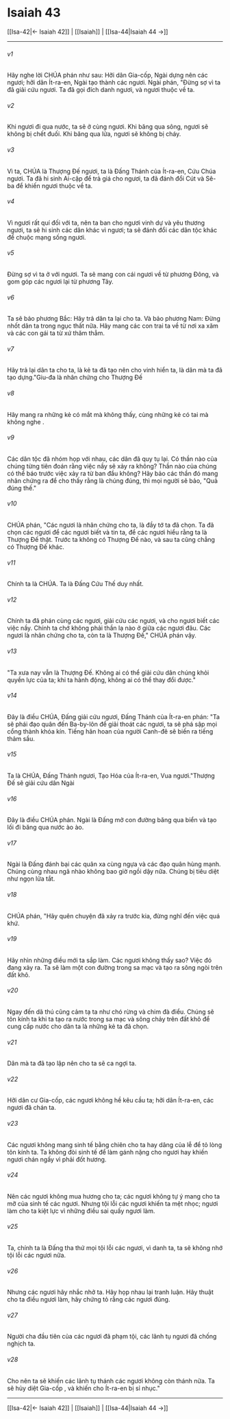 # Isaiah 43

[[Isa-42|← Isaiah 42]] | [[Isaiah]] | [[Isa-44|Isaiah 44 →]]
***



###### v1 
Hãy nghe lời CHÚA phán như sau: Hỡi dân Gia-cốp, Ngài dựng nên các ngươi; hỡi dân Ít-ra-en, Ngài tạo thành các ngươi. Ngài phán, "Đừng sợ vì ta đã giải cứu ngươi. Ta đã gọi đích danh ngươi, và ngươi thuộc về ta. 

###### v2 
Khi ngươi đi qua nước, ta sẽ ở cùng ngươi. Khi băng qua sông, ngươi sẽ không bị chết đuối. Khi băng qua lửa, ngươi sẽ không bị cháy. 

###### v3 
Vì ta, CHÚA là Thượng Đế ngươi, ta là Đấng Thánh của Ít-ra-en, Cứu Chúa ngươi. Ta đã hi sinh Ai-cập để trả giá cho ngươi, ta đã đánh đổi Cút và Sê-ba để khiến ngươi thuộc về ta. 

###### v4 
Vì ngươi rất quí đối với ta, nên ta ban cho ngươi vinh dự và yêu thương ngươi, ta sẽ hi sinh các dân khác vì ngươi; ta sẽ đánh đổi các dân tộc khác để chuộc mạng sống ngươi. 

###### v5 
Đừng sợ vì ta ở với ngươi. Ta sẽ mang con cái ngươi về từ phương Đông, và gom góp các ngươi lại từ phương Tây. 

###### v6 
Ta sẽ bảo phương Bắc: Hãy trả dân ta lại cho ta. Và bảo phương Nam: Đừng nhốt dân ta trong ngục thất nữa. Hãy mang các con trai ta về từ nơi xa xăm và các con gái ta từ xứ thăm thẳm. 

###### v7 
Hãy trả lại dân ta cho ta, là kẻ ta đã tạo nên cho vinh hiển ta, là dân mà ta đã tạo dựng."Giu-đa là nhân chứng cho Thượng Đế 

###### v8 
Hãy mang ra những kẻ có mắt mà không thấy, cùng những kẻ có tai mà không nghe . 

###### v9 
Các dân tộc đã nhóm họp với nhau, các dân đã quy tụ lại. Có thần nào của chúng từng tiên đoán rằng việc nầy sẽ xảy ra không? Thần nào của chúng có thể báo trước việc xảy ra từ ban đầu không? Hãy bảo các thần đó mang nhân chứng ra để cho thấy rằng là chúng đúng, thì mọi người sẽ bảo, "Quả đúng thế." 

###### v10 
CHÚA phán, "Các ngươi là nhân chứng cho ta, là đầy tớ ta đã chọn. Ta đã chọn các ngươi để các ngươi biết và tin ta, để các ngươi hiểu rằng ta là Thượng Đế thật. Trước ta không có Thượng Đế nào, và sau ta cũng chẳng có Thượng Đế khác. 

###### v11 
Chính ta là CHÚA. Ta là Đấng Cứu Thế duy nhất. 

###### v12 
Chính ta đã phán cùng các ngươi, giải cứu các ngươi, và cho ngươi biết các việc nầy. Chính ta chớ không phải thần lạ nào ở giữa các ngươi đâu. Các ngươi là nhân chứng cho ta, còn ta là Thượng Đế," CHÚA phán vậy. 

###### v13 
"Ta xưa nay vẫn là Thượng Đế. Không ai có thể giải cứu dân chúng khỏi quyền lực của ta; khi ta hành động, không ai có thể thay đổi được." 

###### v14 
Đây là điều CHÚA, Đấng giải cứu ngươi, Đấng Thánh của Ít-ra-en phán: "Ta sẽ phái đạo quân đến Ba-by-lôn để giải thoát các ngươi, ta sẽ phá sập mọi cổng thành khóa kín. Tiếng hân hoan của người Canh-đê sẽ biến ra tiếng thảm sầu. 

###### v15 
Ta là CHÚA, Đấng Thánh ngươi, Tạo Hóa của Ít-ra-en, Vua ngươi."Thượng Đế sẽ giải cứu dân Ngài 

###### v16 
Đây là điều CHÚA phán. Ngài là Đấng mở con đường băng qua biển và tạo lối đi băng qua nước ào ào. 

###### v17 
Ngài là Đấng đánh bại các quân xa cùng ngựa và các đạo quân hùng mạnh. Chúng cùng nhau ngã nhào không bao giờ ngồi dậy nữa. Chúng bị tiêu diệt như ngọn lửa tắt. 

###### v18 
CHÚA phán, "Hãy quên chuyện đã xảy ra trước kia, đừng nghĩ đến việc quá khứ. 

###### v19 
Hãy nhìn những điều mới ta sắp làm. Các ngươi không thấy sao? Việc đó đang xảy ra. Ta sẽ làm một con đường trong sa mạc và tạo ra sông ngòi trên đất khô. 

###### v20 
Ngay đến dã thú cũng cảm tạ ta như chó rừng và chim đà điểu. Chúng sẽ tôn kính ta khi ta tạo ra nước trong sa mạc và sông chảy trên đất khô để cung cấp nước cho dân ta là những kẻ ta đã chọn. 

###### v21 
Dân mà ta đã tạo lập nên cho ta sẽ ca ngợi ta. 

###### v22 
Hỡi dân cư Gia-cốp, các ngươi không hề kêu cầu ta; hỡi dân Ít-ra-en, các ngươi đã chán ta. 

###### v23 
Các ngươi không mang sinh tế bằng chiên cho ta hay dâng của lễ để tỏ lòng tôn kính ta. Ta không đòi sinh tế để làm gánh nặng cho ngươi hay khiến ngươi chán ngấy vì phải đốt hương. 

###### v24 
Nên các ngươi không mua hương cho ta; các ngươi không tự ý mang cho ta mỡ của sinh tế các ngươi. Nhưng tội lỗi các ngươi khiến ta mệt nhọc; ngươi làm cho ta kiệt lực vì những điều sai quấy ngươi làm. 

###### v25 
Ta, chính ta là Đấng tha thứ mọi tội lỗi các ngươi, vì danh ta, ta sẽ không nhớ tội lỗi các ngươi nữa. 

###### v26 
Nhưng các ngươi hãy nhắc nhở ta. Hãy họp nhau lại tranh luận. Hãy thuật cho ta điều ngươi làm, hãy chứng tỏ rằng các ngươi đúng. 

###### v27 
Người cha đầu tiên của các ngươi đã phạm tội, các lãnh tụ ngươi đã chống nghịch ta. 

###### v28 
Cho nên ta sẽ khiến các lãnh tụ thánh các ngươi không còn thánh nữa. Ta sẽ hủy diệt Gia-cốp , và khiến cho Ít-ra-en bị sỉ nhục."

***
[[Isa-42|← Isaiah 42]] | [[Isaiah]] | [[Isa-44|Isaiah 44 →]]
